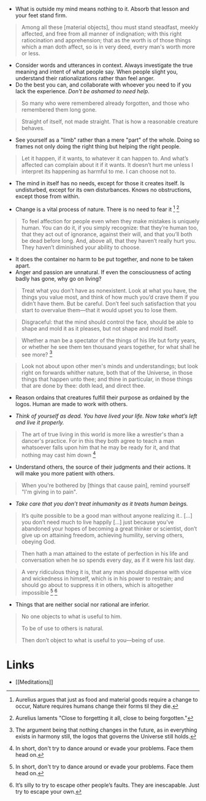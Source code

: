 * What is outside my mind means nothing to it. Absorb that lesson and your feet stand firm.

> Among all these \[material objects], thou must stand steadfast, meekly affected, and free from all manner of indignation; with this right ratiocination and apprehension; that as the worth is of those things which a man doth affect, so is in very deed, every man's worth more or less.
> 

* Consider words and utterances in context. Always investigate the true meaning and intent of what people say. When people slight you, understand their rationalizations rather than feel anger.
* Do the best you can, and collaborate with whoever you need to if you lack the experience. *Don't be ashamed to need help*. 

> So many who were remembered already forgotten, and those who remembered them long gone.

> Straight of itself, not made straight. That is how a reasonable creature behaves.

* See yourself as a "limb" rather than a mere "part" of the whole. Doing so frames not only doing the right thing but helping the right people.

> Let it happen, if it wants, to whatever it can happen to. And what’s affected can complain about it if it wants. It doesn’t hurt me unless I interpret its happening as harmful to me. I can choose not to.

* The mind in itself has no needs, except for those it creates itself. Is undisturbed, except for its own disturbances. Knows no obstructions, except those from within.

* Change is a vital process of nature. There is no need to fear it [^7a] [^7b]

[^7a]: Aurelius argues that just as food and material goods require a change to occur, Nature requires humans change their forms til they die.
[^7b]: Aurelius laments "Close to forgetting it all, close to being forgotten."

> To feel affection for people even when they make mistakes is uniquely human. You can do it, if you simply recognize: that they’re human too, that they act out of ignorance, against their will, and that you’ll both be dead before long. And, above all, that they haven’t really hurt you. They haven’t diminished your ability to choose.

* It does the container no harm to be put together, and none to be taken apart. 
* Anger and passion are unnatural. If even the consciousness of acting badly has gone, why go on living? 

> Treat what you don’t have as nonexistent. Look at what you have, the things you value most, and think of how much you’d crave them if you didn’t have them. But be careful. Don’t feel such satisfaction that you start to overvalue them—that it would upset you to lose them.

> Disgraceful: that the mind should control the face, should be able to shape and mold it as it pleases, but not shape and mold itself.

> Whether a man be a spectator of the things of his life but forty years, or whether he see them ten thousand years together, for what shall he see more? [^7c]

[^7c]: The argument being that nothing changes in the future, as in everything exists in harmony still, the logos that governs the Universe still holds. 

> Look not about upon other men's minds and understandings; but look right on forwards whither nature, both that of the Universe, in those things that happen unto thee; and thine in particular, in those things that are done by thee: doth lead, and direct thee.

* Reason ordains that creatures fulfill their purpose as ordained by the logos. Human  are made to work with others.

* *Think of yourself as dead. You have lived your life. Now take what’s left and live it properly.*

> The art of true living in this world is more like a wrestler's than a dancer's practice. For in this they both agree to teach a man whatsoever falls upon him that he may be ready for it, and that nothing may cast him down [^7d]

[^7d]: In short, don't try to dance around or evade your problems. Face them head on. 

* Understand others, the source of their judgments and their actions. It will make you more patient with others.

> When you're bothered by \[things that cause pain], remind yourself "I'm giving in to pain".

* *Take care that you don’t treat inhumanity as it treats human beings.*

> It’s quite possible to be a good man without anyone realizing it.. \[...]  you don’t need much to live happily  \[...] just because you’ve abandoned your hopes of becoming a great thinker or scientist, don’t give up on attaining freedom, achieving humility, serving others, obeying God.

> Then hath a man attained to the estate of perfection in his life and conversation when he so spends every day, as if it were his last day.

> A very ridiculous thing it is, that any man should dispense with vice and wickedness in himself, which is in his power to restrain; and should go about to suppress it in others, which is altogether impossible [^7d] [^7e]

[^7d]: The reasoning is that even the gods have had to put up with human wickedness since Man first came to be, and yet they have not complained. Of course, this presupposes the gods are real to begin with. If Gods = Universe, then this simply highlights the indifference of the Universe. 
[^7e]: It’s silly to try to escape other people’s faults. They are inescapable. Just try to escape your own.

* Things that are neither social nor rational are inferior.

> No one objects to what is useful to him. 
> 
> To be of use to others is natural. 
> 
> Then don’t object to what is useful to you—being of use.

# Links
* [[Meditations]]